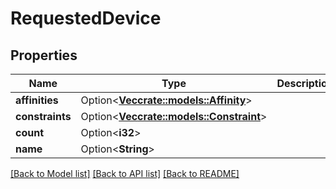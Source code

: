 # RequestedDevice

## Properties

| Name            | Type                                                        | Description | Notes      |
| --------------- | ----------------------------------------------------------- | ----------- | ---------- |
| **affinities**  | Option<[**Vec<crate::models::Affinity>**](Affinity.md)>     |             | [optional] |
| **constraints** | Option<[**Vec<crate::models::Constraint>**](Constraint.md)> |             | [optional] |
| **count**       | Option<**i32**>                                             |             | [optional] |
| **name**        | Option<**String**>                                          |             | [optional] |

[[Back to Model list]](../README.md#documentation-for-models)
[[Back to API list]](../README.md#documentation-for-api-endpoints)
[[Back to README]](../README.md)
